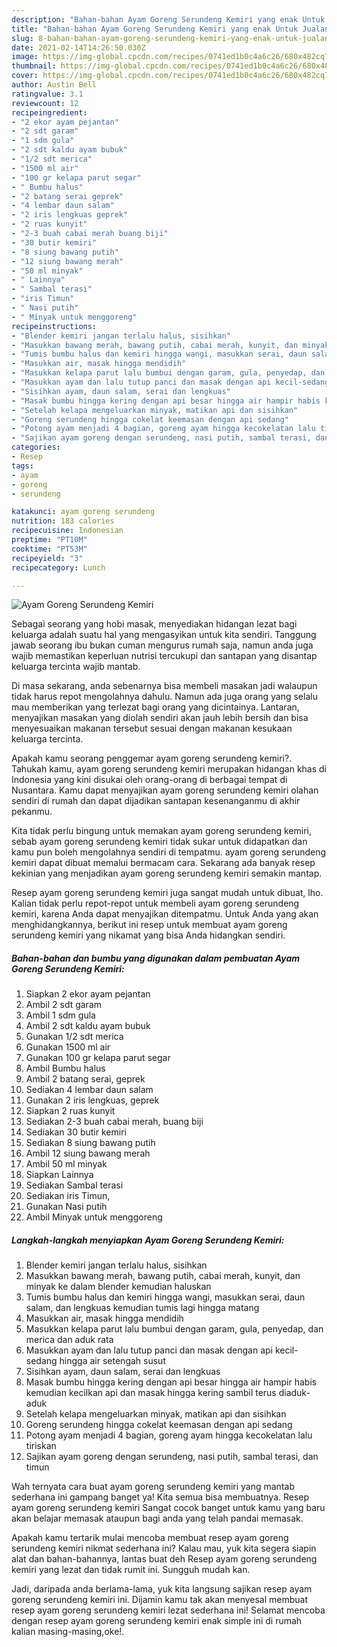 ```yaml
---
description: "Bahan-bahan Ayam Goreng Serundeng Kemiri yang enak Untuk Jualan"
title: "Bahan-bahan Ayam Goreng Serundeng Kemiri yang enak Untuk Jualan"
slug: 8-bahan-bahan-ayam-goreng-serundeng-kemiri-yang-enak-untuk-jualan
date: 2021-02-14T14:26:50.030Z
image: https://img-global.cpcdn.com/recipes/0741ed1b0c4a6c26/680x482cq70/ayam-goreng-serundeng-kemiri-foto-resep-utama.jpg
thumbnail: https://img-global.cpcdn.com/recipes/0741ed1b0c4a6c26/680x482cq70/ayam-goreng-serundeng-kemiri-foto-resep-utama.jpg
cover: https://img-global.cpcdn.com/recipes/0741ed1b0c4a6c26/680x482cq70/ayam-goreng-serundeng-kemiri-foto-resep-utama.jpg
author: Austin Bell
ratingvalue: 3.1
reviewcount: 12
recipeingredient:
- "2 ekor ayam pejantan"
- "2 sdt garam"
- "1 sdm gula"
- "2 sdt kaldu ayam bubuk"
- "1/2 sdt merica"
- "1500 ml air"
- "100 gr kelapa parut segar"
- " Bumbu halus"
- "2 batang serai geprek"
- "4 lembar daun salam"
- "2 iris lengkuas geprek"
- "2 ruas kunyit"
- "2-3 buah cabai merah buang biji"
- "30 butir kemiri"
- "8 siung bawang putih"
- "12 siung bawang merah"
- "50 ml minyak"
- " Lainnya"
- " Sambal terasi"
- "iris Timun"
- " Nasi putih"
- " Minyak untuk menggoreng"
recipeinstructions:
- "Blender kemiri jangan terlalu halus, sisihkan"
- "Masukkan bawang merah, bawang putih, cabai merah, kunyit, dan minyak ke dalam blender kemudian haluskan"
- "Tumis bumbu halus dan kemiri hingga wangi, masukkan serai, daun salam, dan lengkuas kemudian tumis lagi hingga matang"
- "Masukkan air, masak hingga mendidih"
- "Masukkan kelapa parut lalu bumbui dengan garam, gula, penyedap, dan merica dan aduk rata"
- "Masukkan ayam dan lalu tutup panci dan masak dengan api kecil-sedang hingga air setengah susut"
- "Sisihkan ayam, daun salam, serai dan lengkuas"
- "Masak bumbu hingga kering dengan api besar hingga air hampir habis kemudian kecilkan api dan masak hingga kering sambil terus diaduk-aduk"
- "Setelah kelapa mengeluarkan minyak, matikan api dan sisihkan"
- "Goreng serundeng hingga cokelat keemasan dengan api sedang"
- "Potong ayam menjadi 4 bagian, goreng ayam hingga kecokelatan lalu tiriskan"
- "Sajikan ayam goreng dengan serundeng, nasi putih, sambal terasi, dan timun"
categories:
- Resep
tags:
- ayam
- goreng
- serundeng

katakunci: ayam goreng serundeng 
nutrition: 183 calories
recipecuisine: Indonesian
preptime: "PT10M"
cooktime: "PT53M"
recipeyield: "3"
recipecategory: Lunch

---
```



![Ayam Goreng Serundeng Kemiri](https://img-global.cpcdn.com/recipes/0741ed1b0c4a6c26/680x482cq70/ayam-goreng-serundeng-kemiri-foto-resep-utama.jpg)

Sebagai seorang yang hobi masak, menyediakan hidangan lezat bagi keluarga adalah suatu hal yang mengasyikan untuk kita sendiri. Tanggung jawab seorang ibu bukan cuman mengurus rumah saja, namun anda juga wajib memastikan keperluan nutrisi tercukupi dan santapan yang disantap keluarga tercinta wajib mantab.

Di masa  sekarang, anda sebenarnya bisa membeli masakan jadi walaupun tidak harus repot mengolahnya dahulu. Namun ada juga orang yang selalu mau memberikan yang terlezat bagi orang yang dicintainya. Lantaran, menyajikan masakan yang diolah sendiri akan jauh lebih bersih dan bisa menyesuaikan makanan tersebut sesuai dengan makanan kesukaan keluarga tercinta. 



Apakah kamu seorang penggemar ayam goreng serundeng kemiri?. Tahukah kamu, ayam goreng serundeng kemiri merupakan hidangan khas di Indonesia yang kini disukai oleh orang-orang di berbagai tempat di Nusantara. Kamu dapat menyajikan ayam goreng serundeng kemiri olahan sendiri di rumah dan dapat dijadikan santapan kesenanganmu di akhir pekanmu.

Kita tidak perlu bingung untuk memakan ayam goreng serundeng kemiri, sebab ayam goreng serundeng kemiri tidak sukar untuk didapatkan dan kamu pun boleh mengolahnya sendiri di tempatmu. ayam goreng serundeng kemiri dapat dibuat memalui bermacam cara. Sekarang ada banyak resep kekinian yang menjadikan ayam goreng serundeng kemiri semakin mantap.

Resep ayam goreng serundeng kemiri juga sangat mudah untuk dibuat, lho. Kalian tidak perlu repot-repot untuk membeli ayam goreng serundeng kemiri, karena Anda dapat menyajikan ditempatmu. Untuk Anda yang akan menghidangkannya, berikut ini resep untuk membuat ayam goreng serundeng kemiri yang nikamat yang bisa Anda hidangkan sendiri.

<!--inarticleads1-->

##### Bahan-bahan dan bumbu yang digunakan dalam pembuatan Ayam Goreng Serundeng Kemiri:

1. Siapkan 2 ekor ayam pejantan
1. Ambil 2 sdt garam
1. Ambil 1 sdm gula
1. Ambil 2 sdt kaldu ayam bubuk
1. Gunakan 1/2 sdt merica
1. Gunakan 1500 ml air
1. Gunakan 100 gr kelapa parut segar
1. Ambil  Bumbu halus
1. Ambil 2 batang serai, geprek
1. Sediakan 4 lembar daun salam
1. Gunakan 2 iris lengkuas, geprek
1. Siapkan 2 ruas kunyit
1. Sediakan 2-3 buah cabai merah, buang biji
1. Sediakan 30 butir kemiri
1. Sediakan 8 siung bawang putih
1. Ambil 12 siung bawang merah
1. Ambil 50 ml minyak
1. Siapkan  Lainnya
1. Sediakan  Sambal terasi
1. Sediakan iris Timun,
1. Gunakan  Nasi putih
1. Ambil  Minyak untuk menggoreng




<!--inarticleads2-->

##### Langkah-langkah menyiapkan Ayam Goreng Serundeng Kemiri:

1. Blender kemiri jangan terlalu halus, sisihkan
1. Masukkan bawang merah, bawang putih, cabai merah, kunyit, dan minyak ke dalam blender kemudian haluskan
1. Tumis bumbu halus dan kemiri hingga wangi, masukkan serai, daun salam, dan lengkuas kemudian tumis lagi hingga matang
1. Masukkan air, masak hingga mendidih
1. Masukkan kelapa parut lalu bumbui dengan garam, gula, penyedap, dan merica dan aduk rata
1. Masukkan ayam dan lalu tutup panci dan masak dengan api kecil-sedang hingga air setengah susut
1. Sisihkan ayam, daun salam, serai dan lengkuas
1. Masak bumbu hingga kering dengan api besar hingga air hampir habis kemudian kecilkan api dan masak hingga kering sambil terus diaduk-aduk
1. Setelah kelapa mengeluarkan minyak, matikan api dan sisihkan
1. Goreng serundeng hingga cokelat keemasan dengan api sedang
1. Potong ayam menjadi 4 bagian, goreng ayam hingga kecokelatan lalu tiriskan
1. Sajikan ayam goreng dengan serundeng, nasi putih, sambal terasi, dan timun




Wah ternyata cara buat ayam goreng serundeng kemiri yang mantab sederhana ini gampang banget ya! Kita semua bisa membuatnya. Resep ayam goreng serundeng kemiri Sangat cocok banget untuk kamu yang baru akan belajar memasak ataupun bagi anda yang telah pandai memasak.

Apakah kamu tertarik mulai mencoba membuat resep ayam goreng serundeng kemiri nikmat sederhana ini? Kalau mau, yuk kita segera siapin alat dan bahan-bahannya, lantas buat deh Resep ayam goreng serundeng kemiri yang lezat dan tidak rumit ini. Sungguh mudah kan. 

Jadi, daripada anda berlama-lama, yuk kita langsung sajikan resep ayam goreng serundeng kemiri ini. Dijamin kamu tak akan menyesal membuat resep ayam goreng serundeng kemiri lezat sederhana ini! Selamat mencoba dengan resep ayam goreng serundeng kemiri enak simple ini di rumah kalian masing-masing,oke!.

